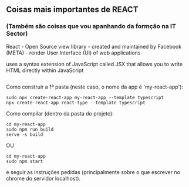 ## Coisas mais importantes de REACT

### (Também são coisas que vou apanhando da formção na IT Sector)

React - Open Source view library - created and maintained by Facebook (META) - render User Interface (UI) of web applications

uses a syntax extension of JavaScript called JSX that allows you to write HTML directly within JavaScript


```

```

Como construir a 1ª pasta (neste caso, o nome da app é 'my-react-app'):

```
sudo npx create-react-app my-react-app --template typescript
npx create-react-app react-type --template typescript
```

Como compilar (dentro da pasta do projeto):

```
cd my-react-app
sudo npm run build
serve -s build
```

OU 

```
cd my-react-app
sudo npm start
```

e seguir as instruções pedidas (principalmente sobre o que escrever no chrome do servidor localhost).
